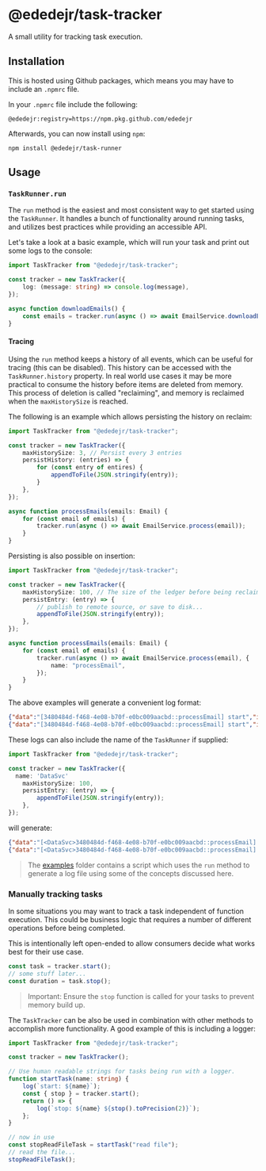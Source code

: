 # @ededejr/task-tracker

A small utility for tracking task execution.

## Installation

This is hosted using Github packages, which means you may have to include an `.npmrc` file.

In your `.npmrc` file include the following:

```
@ededejr:registry=https://npm.pkg.github.com/ededejr
```

Afterwards, you can now install using `npm`:

```
npm install @ededejr/task-runner
```

## Usage

### `TaskRunner.run`

The `run` method is the easiest and most consistent way to get started using the `TaskRunner`. It handles a bunch of functionality around running tasks, and utilizes best practices while providing an accessible API.

Let's take a look at a basic example, which will run your task and print out some logs to the console:

```ts
import TaskTracker from "@ededejr/task-tracker";

const tracker = new TaskTracker({
	log: (message: string) => console.log(message),
});

async function downloadEmails() {
	const emails = tracker.run(async () => await EmailService.downloadEmails());
}
```

#### Tracing

Using the `run` method keeps a history of all events, which can be useful for tracing (this can be disabled). This history can be accessed with the `TaskRunner.history` property. In real world use cases it may be more practical to consume the history before items are deleted from memory. This process of deletion is called "reclaiming", and memory is reclaimed when the `maxHistorySize` is reached.

The following is an example which allows persisting the history on reclaim:

```ts
import TaskTracker from "@ededejr/task-tracker";

const tracker = new TaskTracker({
	maxHistorySize: 3, // Persist every 3 entries
	persistHistory: (entries) => {
		for (const entry of entires) {
			appendToFile(JSON.stringify(entry));
		}
	},
});

async function processEmails(emails: Email) {
	for (const email of emails) {
		tracker.run(async () => await EmailService.process(email));
	}
}
```

Persisting is also possible on insertion:

```ts
import TaskTracker from "@ededejr/task-tracker";

const tracker = new TaskTracker({
	maxHistorySize: 100, // The size of the ledger before being reclaimed
	persistEntry: (entry) => {
		// publish to remote source, or save to disk...
		appendToFile(JSON.stringify(entry));
	},
});

async function processEmails(emails: Email) {
	for (const email of emails) {
		tracker.run(async () => await EmailService.process(email), {
			name: "processEmail",
		});
	}
}
```

The above examples will generate a convenient log format:

```json
{"data":"[3480484d-f468-4e08-b70f-e0bc009aacbd::processEmail] start","index":197,"timestamp":1644981910473}
{"data":"[3480484d-f468-4e08-b70f-e0bc009aacbd::processEmail] start","index":198,"timestamp":1644981910480}
```

These logs can also include the name of the `TaskRunner` if supplied:

```ts
import TaskTracker from "@ededejr/task-tracker";

const tracker = new TaskTracker({
  name: 'DataSvc'
	maxHistorySize: 100,
	persistEntry: (entry) => {
		appendToFile(JSON.stringify(entry));
	},
});
```

will generate:

```json
{"data":"[<DataSvc>3480484d-f468-4e08-b70f-e0bc009aacbd::processEmail] start","index":197,"timestamp":1644981910473}
{"data":"[<DataSvc>3480484d-f468-4e08-b70f-e0bc009aacbd::processEmail] start","index":198,"timestamp":1644981910480}
```

> The [examples](https://github.com/ededejr/task-tracker/tree/feat/task-runner-ledger/examples) folder contains a script which uses the `run` method to generate a log file using some of the concepts discussed here.

### Manually tracking tasks

In some situations you may want to track a task independent of function execution. This could be business logic that requires a number of different operations before being completed.

This is intentionally left open-ended to allow consumers decide what works best for their use case.

```ts
const task = tracker.start();
// some stuff later...
const duration = task.stop();
```

> Important: Ensure the `stop` function is called for your tasks to prevent memory build up.

The `TaskTracker` can be also be used in combination with other methods to accomplish more functionality. A good example of this is including a logger:

```ts
import TaskTracker from "@ededejr/task-tracker";

const tracker = new TaskTracker();

// Use human readable strings for tasks being run with a logger.
function startTask(name: string) {
	log(`start: ${name}`);
	const { stop } = tracker.start();
	return () => {
		log(`stop: ${name} ${stop().toPrecision(2)}`);
	};
}

// now in use
const stopReadFileTask = startTask("read file");
// read the file...
stopReadFileTask();
```

